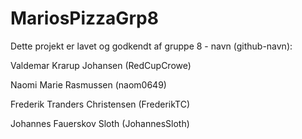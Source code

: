 # MariosPizzaGrp8

Dette projekt er lavet og godkendt af gruppe 8 - navn (github-navn):

Valdemar Krarup Johansen     (RedCupCrowe)

Naomi Marie Rasmussen           (naom0649)

Frederik Tranders Christensen (FrederikTC)

Johannes Fauerskov Sloth   (JohannesSloth)
